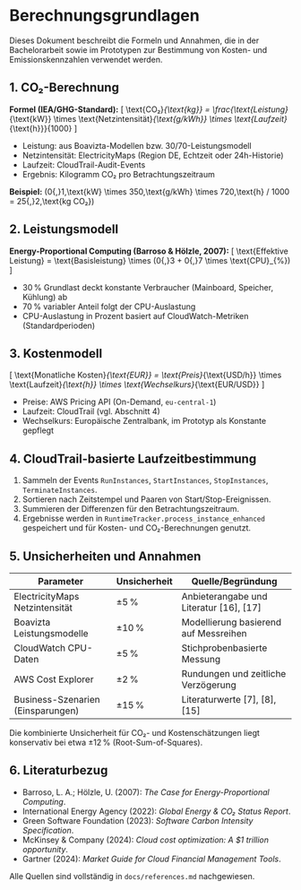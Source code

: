 # Berechnungsgrundlagen

Dieses Dokument beschreibt die Formeln und Annahmen, die in der Bachelorarbeit sowie im Prototypen zur Bestimmung von Kosten- und Emissionskennzahlen verwendet werden.

## 1. CO₂-Berechnung
**Formel (IEA/GHG-Standard):**
\[
\text{CO₂}_{\text{kg}} = \frac{\text{Leistung}_{\text{kW}} \times \text{Netzintensität}_{\text{g/kWh}} \times \text{Laufzeit}_{\text{h}}}{1000}
\]

- Leistung: aus Boavizta-Modellen bzw. 30/70-Leistungsmodell
- Netzintensität: ElectricityMaps (Region DE, Echtzeit oder 24h-Historie)
- Laufzeit: CloudTrail-Audit-Events
- Ergebnis: Kilogramm CO₂ pro Betrachtungszeitraum

**Beispiel:**
\(0{,}1\,\text{kW} \times 350\,\text{g/kWh} \times 720\,\text{h} / 1000 = 25{,}2\,\text{kg CO₂}\)

## 2. Leistungsmodell
**Energy-Proportional Computing (Barroso & Hölzle, 2007):**
\[
\text{Effektive Leistung} = \text{Basisleistung} \times (0{,}3 + 0{,}7 \times \text{CPU}_{\%})
\]

- 30 % Grundlast deckt konstante Verbraucher (Mainboard, Speicher, Kühlung) ab
- 70 % variabler Anteil folgt der CPU-Auslastung
- CPU-Auslastung in Prozent basiert auf CloudWatch-Metriken (Standardperioden)

## 3. Kostenmodell
\[
\text{Monatliche Kosten}_{\text{EUR}} = \text{Preis}_{\text{USD/h}} \times \text{Laufzeit}_{\text{h}} \times \text{Wechselkurs}_{\text{EUR/USD}}
\]

- Preise: AWS Pricing API (On-Demand, `eu-central-1`)
- Laufzeit: CloudTrail (vgl. Abschnitt 4)
- Wechselkurs: Europäische Zentralbank, im Prototyp als Konstante gepflegt

## 4. CloudTrail-basierte Laufzeitbestimmung
1. Sammeln der Events `RunInstances`, `StartInstances`, `StopInstances`, `TerminateInstances`.
2. Sortieren nach Zeitstempel und Paaren von Start/Stop-Ereignissen.
3. Summieren der Differenzen für den Betrachtungszeitraum.
4. Ergebnisse werden in `RuntimeTracker.process_instance_enhanced` gespeichert und für Kosten- und CO₂-Berechnungen genutzt.

## 5. Unsicherheiten und Annahmen
| Parameter | Unsicherheit | Quelle/Begründung |
|-----------|-------------|-------------------|
| ElectricityMaps Netzintensität | ±5 % | Anbieterangabe und Literatur [16], [17] |
| Boavizta Leistungsmodelle | ±10 % | Modellierung basierend auf Messreihen |
| CloudWatch CPU-Daten | ±5 % | Stichprobenbasierte Messung |
| AWS Cost Explorer | ±2 % | Rundungen und zeitliche Verzögerung |
| Business-Szenarien (Einsparungen) | ±15 % | Literaturwerte [7], [8], [15] |

Die kombinierte Unsicherheit für CO₂- und Kostenschätzungen liegt konservativ bei etwa ±12 % (Root-Sum-of-Squares).

## 6. Literaturbezug
- Barroso, L. A.; Hölzle, U. (2007): *The Case for Energy-Proportional Computing*.
- International Energy Agency (2022): *Global Energy & CO₂ Status Report*.
- Green Software Foundation (2023): *Software Carbon Intensity Specification*.
- McKinsey & Company (2024): *Cloud cost optimization: A $1 trillion opportunity*.
- Gartner (2024): *Market Guide for Cloud Financial Management Tools*.

Alle Quellen sind vollständig in `docs/references.md` nachgewiesen.
